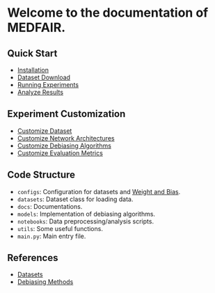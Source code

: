 # Welcome to the documentation of MEDFAIR.

## Quick Start
- [Installation](quickstart.md#installation)
- [Dataset Download](quickstart.md#dataset-download)
- [Running Experiments](quickstart.md#usage)
- [Analyze Results](quickstart.md#analysis)

## Experiment Customization
- [Customize Dataset](customization.md#customize-dataset)
- [Customize Network Architectures](customization.md#customize-network-architectures)
- [Customize Debiasing Algorithms](customization.md#customize-debiasing-algorithms)
- [Customize Evaluation Metrics](customization.md#customize-evaluation-metrics)

## Code Structure
- `configs`: Configuration for datasets and [Weight and Bias](https://wandb.ai/).
- `datasets`: Dataset class for loading data.
- `docs`: Documentations.
- `models`: Implementation of debiasing algorithms.
- `notebooks`: Data preprocessing/analysis scripts.
- `utils`: Some useful functions.
- `main.py`: Main entry file.

## References
- [Datasets](reference.md#datasets)
- [Debiasing Methods](reference.md#debiasing-methods)

